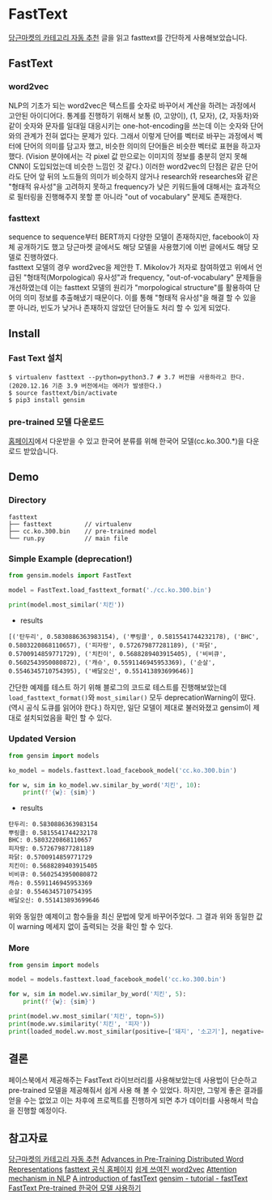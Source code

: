 # FastText

[당근마켓의 카테고리 자동 추천](https://medium.com/daangn/%EA%B8%80%EC%93%B0%EA%B8%B0-%EC%B9%B4%ED%85%8C%EA%B3%A0%EB%A6%AC-%EC%B6%94%EC%B2%9C%EB%AA%A8%EB%8D%B8-%EA%B0%9C%EB%B0%9C%ED%95%98%EA%B8%B0-cbbcc43e1f7f) 글을 읽고 fasttext를 간단하게 사용해보았습니다.

## FastText

### word2vec

NLP의 기초가 되는 word2vec은 텍스트를 숫자로 바꾸어서 계산을 하려는 과정에서 고안된 아이디어다. 통계를 진행하기 위해서 보통 (0, 고양이), (1, 모자), (2, 자동차)와 같이 숫자와 문자를 일대일 대응시키는 one-hot-encoding을 쓰는데 이는 숫자와 단어와의 관계가 전혀 없다는 문제가 있다. 그래서 이렇게 단어를 벡터로 바꾸는 과정에서 벡터에 단어의 의미를 담고자 했고, 비슷한 의미의 단어들은 비슷한 벡터로 표현을 하고자 했다. (Vision 분야에서는 각 pixel 값 만으로는 이미지의 정보를 충분히 얻지 못해 CNN이 도입되었는데 비슷한 느낌인 것 같다.)
이러한 word2vec의 단점은 같은 단어라도 단어 앞 뒤의 노드들의 의미가 비슷하지 않거나 research와 researches와 같은 "형태적 유사성"을 고려하지 못하고 frequency가 낮은 키워드들에 대해서는 효과적으로 필터링을 진행해주지 못할 뿐 아니라 "out of vocabulary" 문제도 존재한다.

### fasttext

sequence to sequence부터 BERT까지 다양한 모델이 존재하지만, facebook이 자체 공개하기도 했고 당근마켓 글에서도 해당 모델을 사용했기에 이번 글에서도 해당 모델로 진행하였다.  
fasttext 모델의 경우 word2vec을 제안한 T. Mikolov가 저자로 참여하였고 위에서 언급된 "형태적(Morpological) 유사성"과 frequency, "out-of-vocabulary" 문제들을 개선하였는데 이는 fasttext 모델의 원리가 "morpological structure"를 활용하여 단어의 의미 정보를 추출해냈기 때문이다. 이를 통해 "형태적 유사성"을 해결 할 수 있을 뿐 아니라, 빈도가 낮거나 존재하지 않았던 단어들도 처리 할 수 있게 되었다.

## Install

### Fast Text 설치
```
$ virtualenv fasttext --python=python3.7 # 3.7 버전을 사용하라고 한다. (2020.12.16 기준 3.9 버전에서는 에러가 발생한다.)
$ source fasttext/bin/activate
$ pip3 install gensim
```

### pre-trained 모델 다운로드
[홈페이지](https://fasttext.cc/docs/en/crawl-vectors.html)에서 다운받을 수 있고 한국어 분류를 위해 한국어 모델(cc.ko.300.*)을 다운로드 받았습니다.

## Demo

### Directory
```
fasttext
├── fasttext         // virtualenv
├── cc.ko.300.bin    // pre-trained model
└── run.py           // main file
```

### Simple Example (deprecation!)
```python
from gensim.models import FastText

model = FastText.load_fasttext_format('./cc.ko.300.bin')

print(model.most_similar('치킨'))
```
- results
```
[('탄두리', 0.5830886363983154), ('뿌링클', 0.5815541744232178), ('BHC', 0.5803220868110657), ('피자랑', 0.572679877281189), ('파닭', 0.5700914859771729), ('치킨이', 0.5688289403915405), ('비비큐', 0.5602543950080872), ('캐슈', 0.5591146945953369), ('순살', 0.5546345710754395), ('배달오신', 0.551413893699646)]
```

간단한 예제를 테스트 하기 위해 블로그의 코드로 테스트를 진행해보았는데 `load_fasttext_format()`와 `most_similar()` 모두 deprecationWarning이 떴다.(역시 공식 도큐를 읽어야 한다.) 하지만, 일단 모델이 제대로 불러와졌고 gensim이 제대로 설치되었음을 확인 할 수 있다.

### Updated Version
```python
from gensim import models

ko_model = models.fasttext.load_facebook_model('cc.ko.300.bin')

for w, sim in ko_model.wv.similar_by_word('치킨', 10):
    print(f'{w}: {sim}')
```

- results
```
탄두리: 0.5830886363983154
뿌링클: 0.5815541744232178
BHC: 0.5803220868110657
피자랑: 0.572679877281189
파닭: 0.5700914859771729
치킨이: 0.5688289403915405
비비큐: 0.5602543950080872
캐슈: 0.5591146945953369
순살: 0.5546345710754395
배달오신: 0.551413893699646
```

위와 동일한 예제이고 함수들을 최신 문법에 맞게 바꾸어주었다. 그 결과 위와 동일한 값이 warning 메세지 없이 출력되는 것을 확인 할 수 있다.

### More

```python
from gensim import models

model = models.fasttext.load_facebook_model('cc.ko.300.bin')

for w, sim in model.wv.similar_by_word('치킨', 5):
    print(f'{w}: {sim}')

print(model.wv.most_similar('치킨', topn=5))
print(mode.wv.similarity('치킨', '피자'))
print(loaded_model.wv.most_similar(positive=['돼지', '소고기'], negative=['야채'], topn=1))
```

## 결론

페이스북에서 제공해주는 FastText 라이브러리를 사용해보았는데 사용법이 단순하고 pre-trained 모델을 제공해줘서 쉽게 사용 해 볼 수 있었다. 하지만, 그렇게 좋은 결과를 얻을 수는 없었고 이는 차후에 프로젝트를 진행하게 되면 추가 데이터를 사용해서 학습을 진행할 예정이다.

## 참고자료
[당근마켓의 카테고리 자동 추천](https://medium.com/daangn/%EA%B8%80%EC%93%B0%EA%B8%B0-%EC%B9%B4%ED%85%8C%EA%B3%A0%EB%A6%AC-%EC%B6%94%EC%B2%9C%EB%AA%A8%EB%8D%B8-%EA%B0%9C%EB%B0%9C%ED%95%98%EA%B8%B0-cbbcc43e1f7f)
[Advances in Pre-Training Distributed Word Representations](https://arxiv.org/abs/1712.09405)
[fasttext 공식 홈페이지](https://fasttext.cc/docs/en/support.html)
[쉽게 쓰여진 word2vec](https://dreamgonfly.github.io/blog/word2vec-explained/)
[Attention mechanism in NLP](https://lovit.github.io/machine%20learning/2019/03/17/attention_in_nlp/)
[A introduction of fastText](https://byeongkijeong.github.io/fastText/)
[gensim - tutorial - fastText](https://frhyme.github.io/python-libs/gensim2_fasttext/)
[FastText Pre-trained 한국어 모델 사용하기](https://inahjeon.github.io/fasttext/)